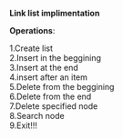 **Link list implimentation**

**Operations**:

  1.Create list                                                                                                                                                                        
  2.Insert in the beggining                                                                                                                                                            
  3.Insert at the end                                                                                                                                                                  
  4.insert after an item                                                                                                                                                               
  5.Delete from the beggining                                                                                                                                                          
  6.Delete from the end                                                                                                                                                                
  7.Delete specified node                                                                                                                                                              
  8.Search node                                                                                                                                                                        
  9.Exit!!!
